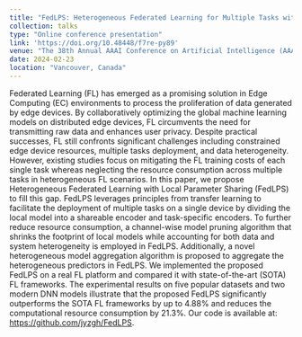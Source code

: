 ```yaml
---
title: "FedLPS: Heterogeneous Federated Learning for Multiple Tasks with Local Parameter Sharing"
collection: talks
type: "Online conference presentation"
link: 'https://doi.org/10.48448/f7re-py89'
venue: "The 38th Annual AAAI Conference on Artificial Intelligence (AAAI)"
date: 2024-02-23
location: "Vancouver, Canada"
---
```


Federated Learning (FL) has emerged as a promising solution in Edge Computing (EC) environments to process the proliferation of data generated by edge devices. By collaboratively optimizing the global machine learning models on distributed edge devices, FL circumvents the need for transmitting raw data and enhances user privacy. Despite practical successes, FL still confronts significant challenges including constrained edge device resources, multiple tasks deployment, and data heterogeneity. However, existing studies focus on mitigating the FL training costs of each single task whereas neglecting the resource consumption across multiple tasks in heterogeneous FL scenarios. In this paper, we propose Heterogeneous Federated Learning with Local Parameter Sharing (FedLPS) to fill this gap. FedLPS leverages principles from transfer learning to facilitate the deployment of multiple tasks on a single device by dividing the local model into a shareable encoder and task-specific encoders. To further reduce resource consumption, a channel-wise model pruning algorithm that shrinks the footprint of local models while accounting for both data and system heterogeneity is employed in FedLPS. Additionally, a novel heterogeneous model aggregation algorithm is proposed to aggregate the heterogeneous predictors in FedLPS. We implemented the proposed FedLPS on a real FL platform and compared it with state-of-the-art (SOTA) FL frameworks. The experimental results on five popular datasets and two modern DNN models illustrate that the proposed FedLPS significantly outperforms the SOTA FL frameworks by up to 4.88% and reduces the computational resource consumption by 21.3%. Our code is available at: https://github.com/jyzgh/FedLPS.